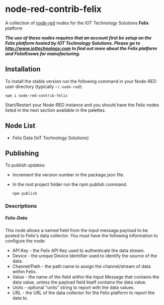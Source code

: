 node-red-contrib-felix
======================

A collection of [node-red](http://nodered.org) nodes for the IOT Technology Solutions **Felix** platform

***The use of these nodes requires that an account first be setup on the Felix platform hosted by IOT Technology Solutions. Please go to http://www.iottechnology.com to find out more about the Felix platform and FelixKnows for manufacturing.***


## Installation

To install the stable version run the following command in your Node-RED user directory (typically `~/.node-red`):

    npm i node-red-contrib-felix

Start/Restart your Node-RED instance and you should have the Felix nodes listed in the next section available in the palettes.

## Node List
 - Felix Data (IoT Technology Solutions)

## Publishing
To publish updates:
- Increment the version number in the package.json file.
- In the root project folder run the npm publish command.

      npm publish

### Descriptions

##### Felix-Data
This node allows a named field from the input message.payload to be posted to Felix's data collector. You must have the following information to configure the node:
- API Key - the Felix API Key used to authenticate the data stream.
- Device - the unique Device Identifier used to identify the source of the data.
- Channel/Path - the path name to assign the channel/stream of data within Felix.
- Value - the name of the field within the Input Message that contains the data value, unless the payload field itself contains the data value.
- Units - optional "units" string to report with the data values.
- URL - the URL of the data collector for the Felix platform to report the data to.

